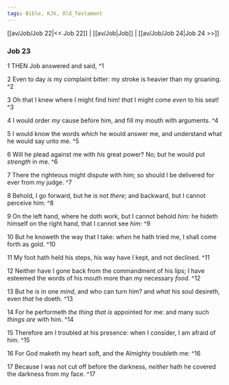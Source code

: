```yaml
---
tags: Bible, KJV, Old_Testament
---
```


[[av/Job/Job 22|<< Job 22]] | [[av/Job|Job]] | [[av/Job/Job 24|Job 24 >>]]

### Job 23

1 THEN Job answered and said, ^1

2 Even to day _is_ my complaint bitter: my stroke is heavier than my groaning. ^2

3 Oh that I knew where I might find him! _that_ I might come _even_ to his seat! ^3

4 I would order _my_ cause before him, and fill my mouth with arguments. ^4

5 I would know the words _which_ he would answer me, and understand what he would say unto me. ^5

6 Will he plead against me with _his_ great power? No; but he would put _strength_ in me. ^6

7 There the righteous might dispute with him; so should I be delivered for ever from my judge. ^7

8 Behold, I go forward, but he _is_ not _there;_ and backward, but I cannot perceive him: ^8

9 On the left hand, where he doth work, but I cannot behold _him:_ he hideth himself on the right hand, that I cannot see _him:_ ^9

10 But he knoweth the way that I take: _when_ he hath tried me, I shall come forth as gold. ^10

11 My foot hath held his steps, his way have I kept, and not declined. ^11

12 Neither have I gone back from the commandment of his lips; I have esteemed the words of his mouth more than my necessary _food_. ^12

13 But he _is_ in one _mind_, and who can turn him? and _what_ his soul desireth, even _that_ he doeth. ^13

14 For he performeth _the_ _thing_ _that_ _is_ appointed for me: and many such _things_ _are_ with him. ^14

15 Therefore am I troubled at his presence: when I consider, I am afraid of him. ^15

16 For God maketh my heart soft, and the Almighty troubleth me: ^16

17 Because I was not cut off before the darkness, _neither_ hath he covered the darkness from my face. ^17
